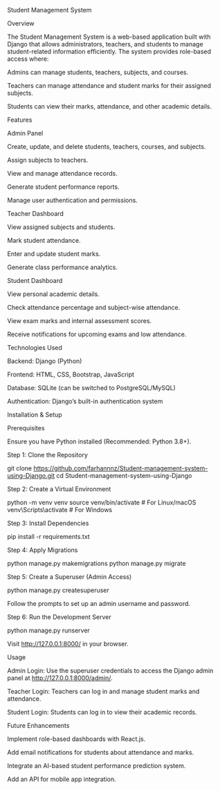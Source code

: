 Student Management System

Overview

The Student Management System is a web-based application built with Django that allows administrators, teachers, and students to manage student-related information efficiently. The system provides role-based access where:

Admins can manage students, teachers, subjects, and courses.

Teachers can manage attendance and student marks for their assigned subjects.

Students can view their marks, attendance, and other academic details.

Features

Admin Panel

Create, update, and delete students, teachers, courses, and subjects.

Assign subjects to teachers.

View and manage attendance records.

Generate student performance reports.

Manage user authentication and permissions.

Teacher Dashboard

View assigned subjects and students.

Mark student attendance.

Enter and update student marks.

Generate class performance analytics.

Student Dashboard

View personal academic details.

Check attendance percentage and subject-wise attendance.

View exam marks and internal assessment scores.

Receive notifications for upcoming exams and low attendance.

Technologies Used

Backend: Django (Python)

Frontend: HTML, CSS, Bootstrap, JavaScript

Database: SQLite (can be switched to PostgreSQL/MySQL)

Authentication: Django’s built-in authentication system

Installation & Setup

Prerequisites

Ensure you have Python installed (Recommended: Python 3.8+).

Step 1: Clone the Repository

git clone https://github.com/farhannnz/Student-management-system-using-Django.git
cd Student-management-system-using-Django

Step 2: Create a Virtual Environment

python -m venv venv
source venv/bin/activate  # For Linux/macOS
venv\Scripts\activate  # For Windows

Step 3: Install Dependencies

pip install -r requirements.txt

Step 4: Apply Migrations

python manage.py makemigrations
python manage.py migrate

Step 5: Create a Superuser (Admin Access)

python manage.py createsuperuser

Follow the prompts to set up an admin username and password.

Step 6: Run the Development Server

python manage.py runserver

Visit http://127.0.0.1:8000/ in your browser.

Usage

Admin Login: Use the superuser credentials to access the Django admin panel at http://127.0.0.1:8000/admin/.

Teacher Login: Teachers can log in and manage student marks and attendance.

Student Login: Students can log in to view their academic records.

Future Enhancements

Implement role-based dashboards with React.js.

Add email notifications for students about attendance and marks.

Integrate an AI-based student performance prediction system.

Add an API for mobile app integration.

